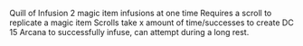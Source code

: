 Quill of Infusion
2 magic item infusions at one time
Requires a scroll to replicate a magic item
Scrolls take x amount of time/successes to create
DC 15 Arcana to successfully infuse, can attempt during a long rest.
